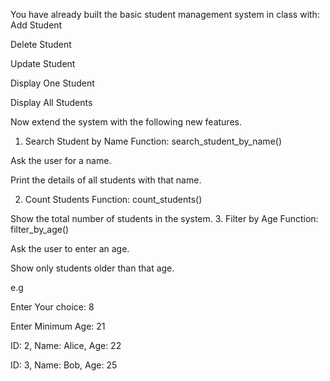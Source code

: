 You have already built the basic student management system in class with:
Add Student


Delete Student


Update Student


Display One Student


Display All Students


Now extend the system with the following new features.
1. Search Student by Name
Function: search_student_by_name()


Ask the user for a name.


Print the details of all students with that name.


2. Count Students
Function: count_students()


Show the total number of students in the system.
3. Filter by Age
Function: filter_by_age()


Ask the user to enter an age.


Show only students older than that age.

e.g 

Enter Your choice: 8

Enter Minimum Age: 21

ID: 2, Name: Alice, Age: 22

ID: 3, Name: Bob, Age: 25




